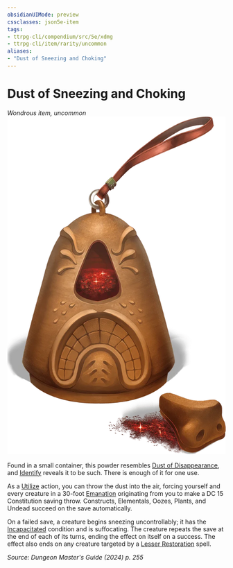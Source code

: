 ```yaml
---
obsidianUIMode: preview
cssclasses: json5e-item
tags:
- ttrpg-cli/compendium/src/5e/xdmg
- ttrpg-cli/item/rarity/uncommon
aliases: 
- "Dust of Sneezing and Choking"
---
```

# Dust of Sneezing and Choking
*Wondrous item, uncommon*  
![](Misc%20Files/CLI/compendium/items/img/dust-of-sneezing-and-choking.webp#right)


Found in a small container, this powder resembles [Dust of Disappearance](Misc%20Files/CLI/compendium/items/dust-of-disappearance-xdmg.md), and [Identify](Misc%20Files/CLI/compendium/spells/identify-xphb.md) reveals it to be such. There is enough of it for one use.

As a [Utilize](Misc%20Files/CLI/rules/actions.md#Utilize) action, you can throw the dust into the air, forcing yourself and every creature in a 30-foot [Emanation](Misc%20Files/CLI/rules/variant-rules/emanation-area-of-effect-xphb.md) originating from you to make a DC 15 Constitution saving throw. Constructs, Elementals, Oozes, Plants, and Undead succeed on the save automatically.

On a failed save, a creature begins sneezing uncontrollably; it has the [Incapacitated](Misc%20Files/CLI/rules/conditions.md#Incapacitated) condition and is suffocating. The creature repeats the save at the end of each of its turns, ending the effect on itself on a success. The effect also ends on any creature targeted by a [Lesser Restoration](Misc%20Files/CLI/compendium/spells/lesser-restoration-xphb.md) spell.

*Source: Dungeon Master's Guide (2024) p. 255*